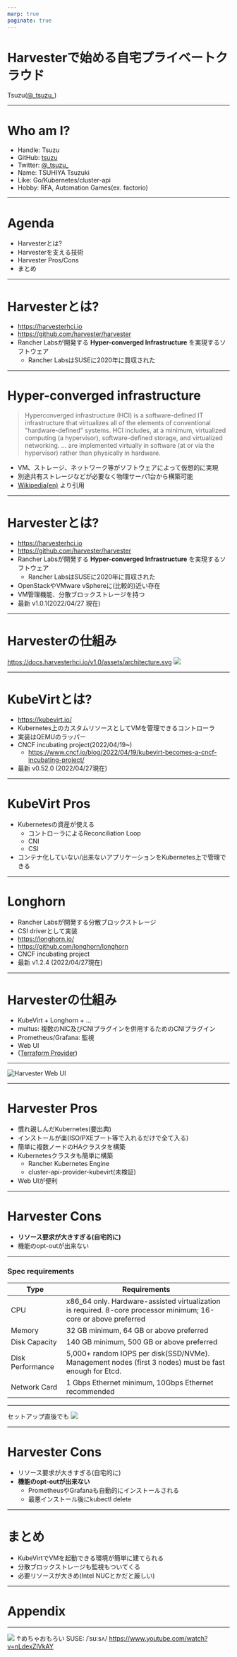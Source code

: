 ```yaml
---
marp: true
paginate: true
---
```


# Harvesterで始める自宅プライベートクラウド
Tsuzu([@\_tsuzu\_](https://twitter.com/_tsuzu_))

---
# Who am I?
- Handle: Tsuzu
- GitHub: [tsuzu](https://github.com/tsuzu)
- Twitter: [@\_tsuzu\_](https://twitter.com/_tsuzu_)
- Name: TSUHIYA Tsuzuki
- Like: Go/Kubernetes/cluster-api
- Hobby: RFA, Automation Games(ex. factorio)

---
# Agenda
- Harvesterとは?
- Harvesterを支える技術
- Harvester Pros/Cons
- まとめ

---
# Harvesterとは?
- https://harvesterhci.io
- https://github.com/harvester/harvester
- Rancher Labsが開発する **Hyper-converged Infrastructure** を実現するソフトウェア
    - Rancher LabsはSUSEに2020年に買収された

---
# Hyper-converged infrastructure
> Hyperconverged infrastructure (HCI) is a software-defined IT infrastructure that virtualizes all of the elements of conventional "hardware-defined" systems. HCI includes, at a minimum, virtualized computing (a hypervisor), software-defined storage, and virtualized networking.
> ... are implemented virtually in software (at or via the hypervisor) rather than physically in hardware.

- VM、ストレージ、ネットワーク等がソフトウェアによって仮想的に実現
- 別途共有ストレージなどが必要なく物理サーバ1台から構築可能
- [Wikipedia(en)](https://en.wikipedia.org/wiki/Hyper-converged_infrastructure) より引用

---
# Harvesterとは?
- https://harvesterhci.io
- https://github.com/harvester/harvester
- Rancher Labsが開発する **Hyper-converged Infrastructure** を実現するソフトウェア
    - Rancher LabsはSUSEに2020年に買収された
- OpenStackやVMware vSphereに(比較的)近い存在
- VM管理機能、分散ブロックストレージを持つ
- 最新 v1.0.1(2022/04/27 現在)

---
# Harvesterの仕組み
https://docs.harvesterhci.io/v1.0/assets/architecture.svg
![](./architecture.svg)

---
# KubeVirtとは?
- https://kubevirt.io/
- Kubernetes上のカスタムリソースとしてVMを管理できるコントローラ
- 実装はQEMUのラッパー
- CNCF incubating project(2022/04/19~)
    - https://www.cncf.io/blog/2022/04/19/kubevirt-becomes-a-cncf-incubating-project/
- 最新 v0.52.0 (2022/04/27現在)

---
# KubeVirt Pros
- Kubernetesの資産が使える
    - コントローラによるReconciliation Loop
    - CNI
    - CSI
- コンテナ化していない/出来ないアプリケーションをKubernetes上で管理できる

---
# Longhorn
- Rancher Labsが開発する分散ブロックストレージ
- CSI driverとして実装
- https://longhorn.io/
- https://github.com/longhorn/longhorn
- CNCF incubating project
- 最新 v1.2.4 (2022/04/27現在)

---
# Harvesterの仕組み
- KubeVirt + Longhorn + ...
- multus: 複数のNIC及びCNIプラグインを併用するためのCNIプラグイン
- Prometheus/Grafana: 監視
- Web UI
- ([Terraform Provider](https://docs.harvesterhci.io/v1.0/terraform/terraform/))

---

![Harvester Web UI](./harvester-ui.png)

---
# Harvester Pros
- 慣れ親しんだKubernetes(要出典)
- インストールが楽(ISO/PXEブート等で入れるだけで全て入る)
- 簡単に複数ノードのHAクラスタを構築
- Kubernetesクラスタも簡単に構築
    - Rancher Kubernetes Engine
    - cluster-api-provider-kubevirt(未検証)
- Web UIが便利

---
# Harvester Cons
- **リソース要求が大きすぎる(自宅的に)**
- 機能のopt-outが出来ない

---
### Spec requirements
|Type|Requirements|
|--|--|
|CPU |	x86_64 only. Hardware-assisted virtualization is required. 8-core processor minimum; 16-core or above preferred |
|Memory |	32 GB minimum, 64 GB or above preferred |
|Disk Capacity |	140 GB minimum, 500 GB or above preferred |
|Disk Performance |	5,000+ random IOPS per disk(SSD/NVMe). Management nodes (first 3 nodes) must be fast enough for Etcd. |
|Network Card |	1 Gbps Ethernet minimum, 10Gbps Ethernet recommended |

---
セットアップ直後でも
![](./capacity.png)

---
# Harvester Cons
- リソース要求が大きすぎる(自宅的に)
- **機能のopt-outが出来ない**
    - PrometheusやGrafanaも自動的にインストールされる
    - 最悪インストール後にkubectl delete

---
# まとめ
- KubeVirtでVMを起動できる環境が簡単に建てられる
- 分散ブロックストレージも監視もついてくる
- 必要リソースが大きめ(Intel NUCとかだと厳しい)

---
# Appendix
---
[![](suse.png)](https://www.youtube.com/watch?v=nLdexZlVkAY)
↑めちゃおもろい SUSE: /ˈsʊːsʌ/            https://www.youtube.com/watch?v=nLdexZlVkAY
